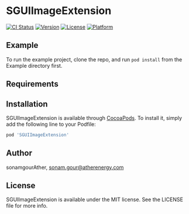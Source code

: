 # SGUIImageExtension

[![CI Status](https://img.shields.io/travis/sonamgourAther/SGUIImageExtension.svg?style=flat)](https://travis-ci.org/sonamgourAther/SGUIImageExtension)
[![Version](https://img.shields.io/cocoapods/v/SGUIImageExtension.svg?style=flat)](https://cocoapods.org/pods/SGUIImageExtension)
[![License](https://img.shields.io/cocoapods/l/SGUIImageExtension.svg?style=flat)](https://cocoapods.org/pods/SGUIImageExtension)
[![Platform](https://img.shields.io/cocoapods/p/SGUIImageExtension.svg?style=flat)](https://cocoapods.org/pods/SGUIImageExtension)

## Example

To run the example project, clone the repo, and run `pod install` from the Example directory first.

## Requirements

## Installation

SGUIImageExtension is available through [CocoaPods](https://cocoapods.org). To install
it, simply add the following line to your Podfile:

```ruby
pod 'SGUIImageExtension'
```

## Author

sonamgourAther, sonam.gour@atherenergy.com

## License

SGUIImageExtension is available under the MIT license. See the LICENSE file for more info.
